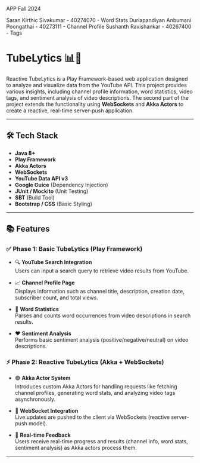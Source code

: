 APP Fall 2024

Saran Kirthic Sivakumar - 40274070 - Word Stats 
Duriapandiyan Anbumani Poongathai - 40273111 - Channel Profile
Sushanth Ravishankar - 40267400 - Tags

# TubeLytics 📊🎥

Reactive TubeLytics is a Play Framework-based web application designed to analyze and visualize data from the YouTube API. This project provides various insights, including channel profile information, word statistics, video tags, and sentiment analysis of video descriptions. The second part of the project extends the functionality using **WebSockets** and **Akka Actors** to create a reactive, real-time server-push application.

---

## 🛠 Tech Stack

- **Java 8+**
- **Play Framework**
- **Akka Actors**
- **WebSockets**
- **YouTube Data API v3**
- **Google Guice** (Dependency Injection)
- **JUnit / Mockito** (Unit Testing)
- **SBT** (Build Tool)
- **Bootstrap / CSS** (Basic Styling)

---

## 📚 Features

### ✅ Phase 1: Basic TubeLytics (Play Framework)

- 🔍 **YouTube Search Integration**  
  Users can input a search query to retrieve video results from YouTube.

- 📈 **Channel Profile Page**  
  Displays information such as channel title, description, creation date, subscriber count, and total views.

- 🧠 **Word Statistics**  
  Parses and counts word occurrences from video descriptions in search results.

- ❤️ **Sentiment Analysis**  
  Performs basic sentiment analysis (positive/negative/neutral) on video descriptions.

### ⚡ Phase 2: Reactive TubeLytics (Akka + WebSockets)

- 🟢 **Akka Actor System**  
  Introduces custom Akka Actors for handling requests like fetching channel profiles, generating word stats, and analyzing video tags asynchronously.

- 🔄 **WebSocket Integration**  
  Live updates are pushed to the client via WebSockets (reactive server-push model).

- 💬 **Real-time Feedback**  
  Users receive real-time progress and results (channel info, word stats, sentiment analysis) as Akka actors process them.

---

